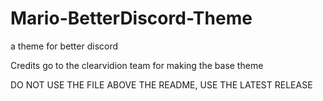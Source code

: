 # Mario-BetterDiscord-Theme
a theme for better discord

Credits go to the clearvidion team for making the base theme

DO NOT USE THE FILE ABOVE THE README, USE THE LATEST RELEASE
